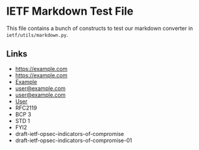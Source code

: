 # IETF Markdown Test File

This file contains a bunch of constructs to test our markdown converter in
`ietf/utils/markdown.py`.

## Links

* https://example.com
* <https://example.com>
* [Example](https://example.com)
* user@example.com
* <user@example.com>
* [User](mailto:user@example.com)
* RFC2119
* BCP 3
* STD  1
* FYI2
* draft-ietf-opsec-indicators-of-compromise
* draft-ietf-opsec-indicators-of-compromise-01

